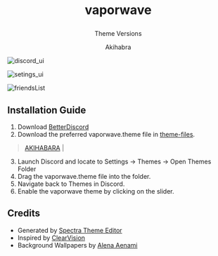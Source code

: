 # <p align = 'center'> vaporwave </p>

<!--- THEME VERSIONS --->
<!--- Version 1: AKIHABARA --->

<p align = 'center'> Theme Versions </p>
<p align = 'center'> Akihabra </p>

![discord_ui](https://github.com/qilin2/vaporwave/blob/main/preview/akihabara/akihabara_discord_ui-.png)

![setings_ui](https://github.com/qilin2/vaporwave/blob/main/preview/akihabara/akihabara_friendlist_ui.png)

![friendsList](https://github.com/qilin2/vaporwave/blob/main/preview/akihabara/akihabara_settings_ui.png)

## Installation Guide
1. Download [BetterDiscord](https://betterdiscord.app/)
2. Download the preferred vaporwave.theme file in [theme-files](https://github.com/qilin2/vaporwave/tree/main/theme-files).
> [AKIHABARA](https://github.com/qilin2/vaporwave/blob/main/theme-files/vaporwave_akihabara.theme.css) | 
3. Launch Discord and locate to Settings -> Themes -> Open Themes Folder
4. Drag the vaporwave.theme file into the folder.
5. Navigate back to Themes in Discord.
6. Enable the vaporwave theme by clicking on the slider.

## Credits
* Generated by [Spectra Theme Editor](https://github.com/codedotspectra/themes)
* Inspired by [ClearVision](https://github.com/ClearVision/ClearVision-v6)
* Background Wallpapers by [Alena Aenami](https://www.artstation.com/aenamiart)
